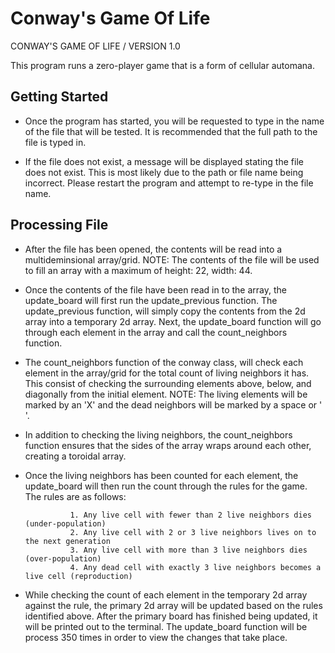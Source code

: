 # Conway's Game Of Life

CONWAY'S GAME OF LIFE / VERSION 1.0

This program runs a zero-player game that is a form of cellular automana.

Getting Started
---------------
- Once the program has started, you will be requested to type in the name of the file
  that will be tested.  It is recommended that the full path to the file is typed in.

- If the file does not exist, a message will be displayed stating the file does not exist.
  This is most likely due to the path or file name being incorrect.  Please restart the program
  and attempt to re-type in the file name.


Processing File
---------------
- After the file has been opened, the contents will be read into a multideminsional array/grid.
  NOTE: The contents of the file will be used to fill an array with a maximum of height: 22, width: 44.

- Once the contents of the file have been read in to the array, the update_board will first run the update_previous
  function.  The update_previous function, will simply copy the contents from the 2d array into a temporary 2d array.
  Next, the update_board function will go through each element in the array and call the count_neighbors function.

- The count_neighbors function of the conway class, will check each element in the array/grid for the total count of
  living neighbors it has.  This consist of checking the surrounding elements above, below, and diagonally from the
  initial element. NOTE: The living elements will be marked by an 'X' and the dead neighbors will be marked by a space or ' '.

- In addition to checking the living neighbors, the count_neighbors function ensures that the sides of the array wraps
  around each other, creating a toroidal array.

- Once the living neighbors has been counted for each element, the update_board will then run the count through the rules
  for the game. The rules are as follows:

                1. Any live cell with fewer than 2 live neighbors dies (under-population)
                2. Any live cell with 2 or 3 live neighbors lives on to the next generation
                3. Any live cell with more than 3 live neighbors dies (over-population)
                4. Any dead cell with exactly 3 live neighbors becomes a live cell (reproduction)

- While checking the count of each element in the temporary 2d array against the rule, the primary 2d array will be updated based on the
  rules identified above. After the primary board has finished being updated, it will be printed out to the terminal.  The update_board
  function will be process 350 times in order to view the changes that take place.
